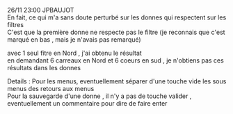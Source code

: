 26/11 23:00  JPBAUJOT<br>
En fait, ce qui m'a sans doute perturbé sur les donnes qui respectent sur les filtres <br>
C'est que la première donne ne respecte pas le filtre (je reconnais que c'est marqué en bas , mais je n'avais pas remarqué)<br>

avec 1 seul fitre en Nord , j'ai obtenu le résultat <br>
en demandant 6 carreaux en Nord et 6 coeurs en sud , je n'obtiens pas ces résultats dans les donnes <br>

Details :
Pour les menus, eventuellement séparer d'une touche vide les sous menus des retours aux menus <br>
Pour la sauvegarde d'une donne , il n'y a pas de touche valider , eventuellement un commentaire pour dire de faire enter
